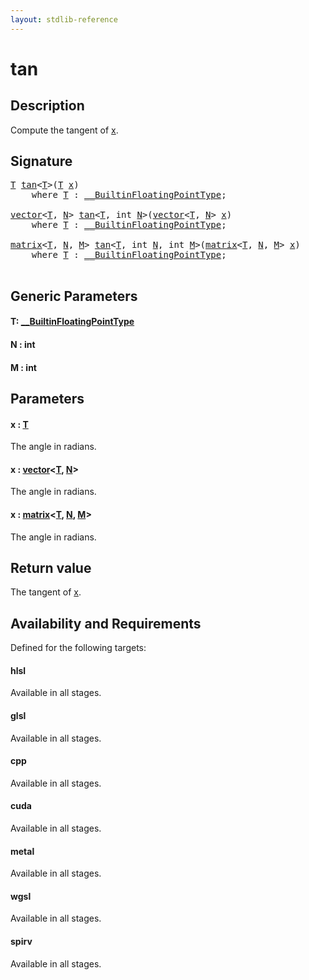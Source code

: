 ```yaml
---
layout: stdlib-reference
---
```


# tan

## Description

Compute the tangent of <span class='code'><a href="tan.html#decl-x" class="code_param">x</a></span>.



## Signature 

<pre>
<a href="tan.html#typeparam-T" class="code_type">T</a> <a href="tan.html">tan</a>&lt;<a href="tan.html#typeparam-T" class="code_type">T</a>&gt;(<a href="tan.html#typeparam-T" class="code_type">T</a> <a href="tan.html#decl-x" class="code_param">x</a>)
    <span class='code_keyword'>where</span> <a href="tan.html#typeparam-T" class="code_type">T</a> : <a href="../interfaces/0_builtinfloatingpointtype-029hm/index.html" class="code_type">__BuiltinFloatingPointType</a>;

<a href="../types/vector/index.html" class="code_type">vector</a>&lt;<a href="tan.html#typeparam-T" class="code_type">T</a>, <a href="tan.html#decl-N" class="code_var">N</a>&gt; <a href="tan.html">tan</a>&lt;<a href="tan.html#typeparam-T" class="code_type">T</a>, <span class="code_keyword">int</span> <a href="tan.html#decl-N" class="code_var">N</a>&gt;(<a href="../types/vector/index.html" class="code_type">vector</a>&lt;<a href="tan.html#typeparam-T" class="code_type">T</a>, <a href="tan.html#decl-N" class="code_var">N</a>&gt; <a href="tan.html#decl-x" class="code_param">x</a>)
    <span class='code_keyword'>where</span> <a href="tan.html#typeparam-T" class="code_type">T</a> : <a href="../interfaces/0_builtinfloatingpointtype-029hm/index.html" class="code_type">__BuiltinFloatingPointType</a>;

<a href="../types/matrix/index.html" class="code_type">matrix</a>&lt;<a href="tan.html#typeparam-T" class="code_type">T</a>, <a href="tan.html#decl-N" class="code_var">N</a>, <a href="tan.html#decl-M" class="code_var">M</a>&gt; <a href="tan.html">tan</a>&lt;<a href="tan.html#typeparam-T" class="code_type">T</a>, <span class="code_keyword">int</span> <a href="tan.html#decl-N" class="code_var">N</a>, <span class="code_keyword">int</span> <a href="tan.html#decl-M" class="code_var">M</a>&gt;(<a href="../types/matrix/index.html" class="code_type">matrix</a>&lt;<a href="tan.html#typeparam-T" class="code_type">T</a>, <a href="tan.html#decl-N" class="code_var">N</a>, <a href="tan.html#decl-M" class="code_var">M</a>&gt; <a href="tan.html#decl-x" class="code_param">x</a>)
    <span class='code_keyword'>where</span> <a href="tan.html#typeparam-T" class="code_type">T</a> : <a href="../interfaces/0_builtinfloatingpointtype-029hm/index.html" class="code_type">__BuiltinFloatingPointType</a>;

</pre>

## Generic Parameters

####  <a id="typeparam-T"></a>T: [\_\_BuiltinFloatingPointType](../interfaces/0_builtinfloatingpointtype-029hm/index.html)
####  <a id="decl-N"></a>N  : int
####  <a id="decl-M"></a>M  : int

## Parameters

####  <a id="decl-x"></a>x  : [T](tan.html#typeparam-T)
The angle in radians.

####  <a id="decl-x"></a>x  : [vector](../types/vector/index.html)\<[T](../types/vector/index.html#typeparam-T), [N](../types/vector/index.html#decl-N)\>
The angle in radians.

####  <a id="decl-x"></a>x  : [matrix](../types/matrix/index.html)\<[T](../types/matrix/t-0.html), [N](../types/matrix/index.html#decl-N), [M](../types/matrix/index.html#decl-M)\>
The angle in radians.


## Return value
The tangent of <span class='code'><a href="tan.html#decl-x" class="code_param">x</a></span>.


## Availability and Requirements

Defined for the following targets:

#### hlsl
Available in all stages.

#### glsl
Available in all stages.

#### cpp
Available in all stages.

#### cuda
Available in all stages.

#### metal
Available in all stages.

#### wgsl
Available in all stages.

#### spirv
Available in all stages.



